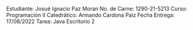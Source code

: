 Estudiante: Josué Ignacio Paz Moran
No. de Carne: 1290-21-5213
Curso: Programación II
Catedrático: Armando Cardona Paiz
Fecha Entrega: 17/08/2022
Tarea: Java Escritorio 2
